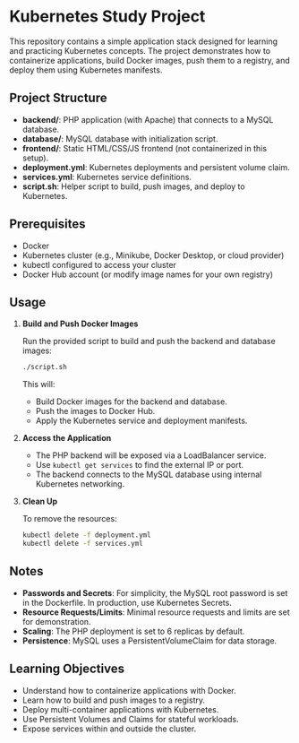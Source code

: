 # Kubernetes Study Project

This repository contains a simple application stack designed for learning and practicing Kubernetes concepts. The project demonstrates how to containerize applications, build Docker images, push them to a registry, and deploy them using Kubernetes manifests.

## Project Structure

- **backend/**: PHP application (with Apache) that connects to a MySQL database.
- **database/**: MySQL database with initialization script.
- **frontend/**: Static HTML/CSS/JS frontend (not containerized in this setup).
- **deployment.yml**: Kubernetes deployments and persistent volume claim.
- **services.yml**: Kubernetes service definitions.
- **script.sh**: Helper script to build, push images, and deploy to Kubernetes.

## Prerequisites

- Docker
- Kubernetes cluster (e.g., Minikube, Docker Desktop, or cloud provider)
- kubectl configured to access your cluster
- Docker Hub account (or modify image names for your own registry)

## Usage

1. **Build and Push Docker Images**

   Run the provided script to build and push the backend and database images:

   ```bash
   ./script.sh
   ```

   This will:
   - Build Docker images for the backend and database.
   - Push the images to Docker Hub.
   - Apply the Kubernetes service and deployment manifests.

2. **Access the Application**

   - The PHP backend will be exposed via a LoadBalancer service.
   - Use `kubectl get services` to find the external IP or port.
   - The backend connects to the MySQL database using internal Kubernetes networking.

3. **Clean Up**

   To remove the resources:

   ```bash
   kubectl delete -f deployment.yml
   kubectl delete -f services.yml
   ```

## Notes

- **Passwords and Secrets**: For simplicity, the MySQL root password is set in the Dockerfile. In production, use Kubernetes Secrets.
- **Resource Requests/Limits**: Minimal resource requests and limits are set for demonstration.
- **Scaling**: The PHP deployment is set to 6 replicas by default.
- **Persistence**: MySQL uses a PersistentVolumeClaim for data storage.

## Learning Objectives

- Understand how to containerize applications with Docker.
- Learn how to build and push images to a registry.
- Deploy multi-container applications with Kubernetes.
- Use Persistent Volumes and Claims for stateful workloads.
- Expose services within and outside the cluster.
